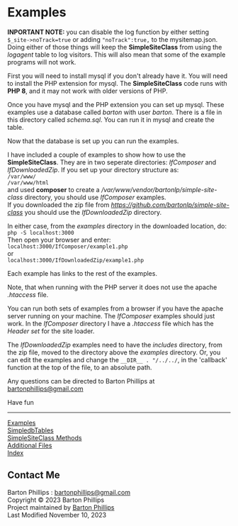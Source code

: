 # Examples

**INPORTANT NOTE:** you can disable the log function by either setting ```$_site->noTrack=true``` or adding ```"noTrack":true,``` to the mysitemap.json.
Doing either of those things will keep the **SimpleSiteClass** from using the *logagent* table to log visitors. This will also mean that some of the
example programs will not work.

First you will need to install mysql if you don't already have it. You will need to install the PHP extension for mysql. 
The **SimpleSiteClass** code runs with **PHP 8**, and it may not work with older versions of PHP.

Once you have mysql and the PHP extension you can set up mysql. These examples use a database called *barton* with user *barton*. There is
a file in this directory called *schema.sql*. You can run it in mysql and create the table.

Now that the database is set up you can run the examples.

I have included a couple of examples to show how to use the **SimpleSiteClass**. They are in two seperate directories: *IfComposer* and *IfDownloadedZip*.
If you set up your directory structure as:  
```/var/www/```  
```/var/www/html```  
and used **composer** to create a */var/www/vendor/bartonlp/simple-site-class* directory, you should use *IfComposer* examples.  
If you downloaded the zip file from *https://github.com/bartonlp/simple-site-class* you should use the *IfDownloadedZip* directory. 

In either case, from the *examples* directory in the downloaded location, do:  
```php -S localhost:3000```  
Then open your browser and enter:  
```localhost:3000/IfComposer/example1.php```  
or  
```localhost:3000/IfDownloadedZip/example1.php```

Each example has links to the rest of the examples.

Note, that when running with the PHP server it does not use the apache *.htaccess* file.

You can run both sets of examples from a browser if you have the apache server running on your machine. The *IfComposer* examples should
just work. In the *IfComposer* directory I have a *.htaccess* file which has the *Header set* for the site loader.

The *IfDownloadedZip* examples need to have the *includes* directory, from the zip file, moved to the directory above the *examples* 
directory. Or, you can edit the examples and change the ```__DIR__ . "/../../```, in the 'callback' function at the top of the file, to an absolute path.

Any questions can be directed to Barton Phillips at [bartonphillips@gmail.com](mail-to:bartonphillips@gmail.com)

Have fun

---

[Examples](examplereadme.html)  
[SimpledbTables](dbTables.html)  
[SimpleSiteClass Methods](siteclass.html)  
[Additional Files](files.html)  
[Index](index.html)
## Contact Me
Barton Phillips : [bartonphillips@gmail.com](mailto://bartonphillips@gmail.com)  
Copyright &copy; 2023 Barton Phillips  
Project maintained by [Barton Phillips](https://github.com/bartonlp)  
Last Modified November 10, 2023

